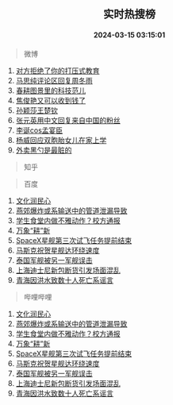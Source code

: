 <div align="center"><h2>实时热搜榜</h2><h4>2024-03-15 03:15:01</h4></div>

> 微博  

1. [对方拒绝了你的打压式教育](https://s.weibo.com/weibo?q=%E5%AF%B9%E6%96%B9%E6%8B%92%E7%BB%9D%E4%BA%86%E4%BD%A0%E7%9A%84%E6%89%93%E5%8E%8B%E5%BC%8F%E6%95%99%E8%82%B2&t=31&band_rank=1&Refer=top)<br />
2. [马思纯评论区回复周冬雨](https://s.weibo.com/weibo?q=%23%E9%A9%AC%E6%80%9D%E7%BA%AF%E8%AF%84%E8%AE%BA%E5%8C%BA%E5%9B%9E%E5%A4%8D%E5%91%A8%E5%86%AC%E9%9B%A8%23&t=31&band_rank=2&Refer=top)<br />
3. [春耕图景里的科技范儿](https://s.weibo.com/weibo?q=%23%E6%98%A5%E8%80%95%E5%9B%BE%E6%99%AF%E9%87%8C%E7%9A%84%E7%A7%91%E6%8A%80%E8%8C%83%E5%84%BF%23&t=31&band_rank=3&Refer=top)<br />
4. [焦俊艳又可以收到钱了](https://s.weibo.com/weibo?q=%E7%84%A6%E4%BF%8A%E8%89%B3%E5%8F%88%E5%8F%AF%E4%BB%A5%E6%94%B6%E5%88%B0%E9%92%B1%E4%BA%86&t=31&band_rank=4&Refer=top)<br />
5. [孙颖莎王楚钦](https://s.weibo.com/weibo?q=%E5%AD%99%E9%A2%96%E8%8E%8E%E7%8E%8B%E6%A5%9A%E9%92%A6&t=31&band_rank=5&Refer=top)<br />
6. [张元英用中文回复来自中国的粉丝](https://s.weibo.com/weibo?q=%23%E5%BC%A0%E5%85%83%E8%8B%B1%E7%94%A8%E4%B8%AD%E6%96%87%E5%9B%9E%E5%A4%8D%E6%9D%A5%E8%87%AA%E4%B8%AD%E5%9B%BD%E7%9A%84%E7%B2%89%E4%B8%9D%23&t=31&band_rank=6&Refer=top)<br />
7. [李诞cos孟宴臣](https://s.weibo.com/weibo?q=%23%E6%9D%8E%E8%AF%9Ecos%E5%AD%9F%E5%AE%B4%E8%87%A3%23&t=31&band_rank=7&Refer=top)<br />
8. [杨威回应双胞胎女儿在家上学](https://s.weibo.com/weibo?q=%23%E6%9D%A8%E5%A8%81%E5%9B%9E%E5%BA%94%E5%8F%8C%E8%83%9E%E8%83%8E%E5%A5%B3%E5%84%BF%E5%9C%A8%E5%AE%B6%E4%B8%8A%E5%AD%A6%23&t=31&band_rank=8&Refer=top)<br />
9. [外卖黑勺是最脏的](https://s.weibo.com/weibo?q=%23%E5%A4%96%E5%8D%96%E9%BB%91%E5%8B%BA%E6%98%AF%E6%9C%80%E8%84%8F%E7%9A%84%23&t=31&band_rank=9&Refer=top)<br />

> 知乎  


> 百度  

1. [文化润民心](https://www.baidu.com/s?wd=%E6%96%87%E5%8C%96%E6%B6%A6%E6%B0%91%E5%BF%83&sa=fyb_news&rsv_dl=fyb_news)<br />
2. [燕郊爆炸或系输送中的管道泄漏导致](https://www.baidu.com/s?wd=%E7%87%95%E9%83%8A%E7%88%86%E7%82%B8%E6%88%96%E7%B3%BB%E8%BE%93%E9%80%81%E4%B8%AD%E7%9A%84%E7%AE%A1%E9%81%93%E6%B3%84%E6%BC%8F%E5%AF%BC%E8%87%B4&sa=fyb_news&rsv_dl=fyb_news)<br />
3. [学生食堂内做不雅动作？校方通报](https://www.baidu.com/s?wd=%E5%AD%A6%E7%94%9F%E9%A3%9F%E5%A0%82%E5%86%85%E5%81%9A%E4%B8%8D%E9%9B%85%E5%8A%A8%E4%BD%9C%EF%BC%9F%E6%A0%A1%E6%96%B9%E9%80%9A%E6%8A%A5&sa=fyb_news&rsv_dl=fyb_news)<br />
4. [万象“耕”新](https://www.baidu.com/s?wd=%E4%B8%87%E8%B1%A1%E2%80%9C%E8%80%95%E2%80%9D%E6%96%B0&sa=fyb_news&rsv_dl=fyb_news)<br />
5. [SpaceX星舰第三次试飞任务提前结束](https://www.baidu.com/s?wd=SpaceX%E6%98%9F%E8%88%B0%E7%AC%AC%E4%B8%89%E6%AC%A1%E8%AF%95%E9%A3%9E%E4%BB%BB%E5%8A%A1%E6%8F%90%E5%89%8D%E7%BB%93%E6%9D%9F&sa=fyb_news&rsv_dl=fyb_news)<br />
6. [马斯克祝贺星舰达环绕速度](https://www.baidu.com/s?wd=%E9%A9%AC%E6%96%AF%E5%85%8B%E7%A5%9D%E8%B4%BA%E6%98%9F%E8%88%B0%E8%BE%BE%E7%8E%AF%E7%BB%95%E9%80%9F%E5%BA%A6&sa=fyb_news&rsv_dl=fyb_news)<br />
7. [泰国军舰被另一军舰误击](https://www.baidu.com/s?wd=%E6%B3%B0%E5%9B%BD%E5%86%9B%E8%88%B0%E8%A2%AB%E5%8F%A6%E4%B8%80%E5%86%9B%E8%88%B0%E8%AF%AF%E5%87%BB&sa=fyb_news&rsv_dl=fyb_news)<br />
8. [上海迪士尼新包断货引发场面混乱](https://www.baidu.com/s?wd=%E4%B8%8A%E6%B5%B7%E8%BF%AA%E5%A3%AB%E5%B0%BC%E6%96%B0%E5%8C%85%E6%96%AD%E8%B4%A7%E5%BC%95%E5%8F%91%E5%9C%BA%E9%9D%A2%E6%B7%B7%E4%B9%B1&sa=fyb_news&rsv_dl=fyb_news)<br />
9. [青海因洪水致数十人死亡系谣言](https://www.baidu.com/s?wd=%E9%9D%92%E6%B5%B7%E5%9B%A0%E6%B4%AA%E6%B0%B4%E8%87%B4%E6%95%B0%E5%8D%81%E4%BA%BA%E6%AD%BB%E4%BA%A1%E7%B3%BB%E8%B0%A3%E8%A8%80&sa=fyb_news&rsv_dl=fyb_news)<br />

> 哔哩哔哩  

1. [文化润民心](https://www.baidu.com/s?wd=%E6%96%87%E5%8C%96%E6%B6%A6%E6%B0%91%E5%BF%83&sa=fyb_news&rsv_dl=fyb_news)<br />
2. [燕郊爆炸或系输送中的管道泄漏导致](https://www.baidu.com/s?wd=%E7%87%95%E9%83%8A%E7%88%86%E7%82%B8%E6%88%96%E7%B3%BB%E8%BE%93%E9%80%81%E4%B8%AD%E7%9A%84%E7%AE%A1%E9%81%93%E6%B3%84%E6%BC%8F%E5%AF%BC%E8%87%B4&sa=fyb_news&rsv_dl=fyb_news)<br />
3. [学生食堂内做不雅动作？校方通报](https://www.baidu.com/s?wd=%E5%AD%A6%E7%94%9F%E9%A3%9F%E5%A0%82%E5%86%85%E5%81%9A%E4%B8%8D%E9%9B%85%E5%8A%A8%E4%BD%9C%EF%BC%9F%E6%A0%A1%E6%96%B9%E9%80%9A%E6%8A%A5&sa=fyb_news&rsv_dl=fyb_news)<br />
4. [万象“耕”新](https://www.baidu.com/s?wd=%E4%B8%87%E8%B1%A1%E2%80%9C%E8%80%95%E2%80%9D%E6%96%B0&sa=fyb_news&rsv_dl=fyb_news)<br />
5. [SpaceX星舰第三次试飞任务提前结束](https://www.baidu.com/s?wd=SpaceX%E6%98%9F%E8%88%B0%E7%AC%AC%E4%B8%89%E6%AC%A1%E8%AF%95%E9%A3%9E%E4%BB%BB%E5%8A%A1%E6%8F%90%E5%89%8D%E7%BB%93%E6%9D%9F&sa=fyb_news&rsv_dl=fyb_news)<br />
6. [马斯克祝贺星舰达环绕速度](https://www.baidu.com/s?wd=%E9%A9%AC%E6%96%AF%E5%85%8B%E7%A5%9D%E8%B4%BA%E6%98%9F%E8%88%B0%E8%BE%BE%E7%8E%AF%E7%BB%95%E9%80%9F%E5%BA%A6&sa=fyb_news&rsv_dl=fyb_news)<br />
7. [泰国军舰被另一军舰误击](https://www.baidu.com/s?wd=%E6%B3%B0%E5%9B%BD%E5%86%9B%E8%88%B0%E8%A2%AB%E5%8F%A6%E4%B8%80%E5%86%9B%E8%88%B0%E8%AF%AF%E5%87%BB&sa=fyb_news&rsv_dl=fyb_news)<br />
8. [上海迪士尼新包断货引发场面混乱](https://www.baidu.com/s?wd=%E4%B8%8A%E6%B5%B7%E8%BF%AA%E5%A3%AB%E5%B0%BC%E6%96%B0%E5%8C%85%E6%96%AD%E8%B4%A7%E5%BC%95%E5%8F%91%E5%9C%BA%E9%9D%A2%E6%B7%B7%E4%B9%B1&sa=fyb_news&rsv_dl=fyb_news)<br />
9. [青海因洪水致数十人死亡系谣言](https://www.baidu.com/s?wd=%E9%9D%92%E6%B5%B7%E5%9B%A0%E6%B4%AA%E6%B0%B4%E8%87%B4%E6%95%B0%E5%8D%81%E4%BA%BA%E6%AD%BB%E4%BA%A1%E7%B3%BB%E8%B0%A3%E8%A8%80&sa=fyb_news&rsv_dl=fyb_news)<br />
